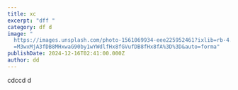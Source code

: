 ```yaml
---
title: xc
excerpt: "dff "
category: df d
image: "
  https://images.unsplash.com/photo-1561069934-eee225952461?ixlib=rb-4.0.3&ixid\
  =M3wxMjA3fDB8MHxwaG90by1wYWdlfHx8fGVufDB8fHx8fA%3D%3D&auto=forma"
publishDate: 2024-12-16T02:41:00.000Z
author: dd
---
```

cdccd d
